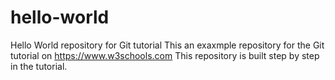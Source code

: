 # hello-world
Hello World repository for Git tutorial
This an exaxmple repository for the Git tutorial on https://www.w3schools.com
This repository is built step by step in the tutorial.
